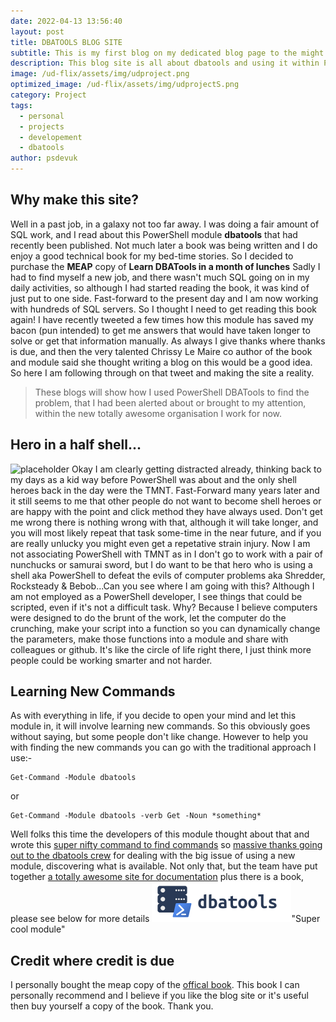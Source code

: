 ```yaml
---
date: 2022-04-13 13:56:40
layout: post
title: DBATOOLS BLOG SITE
subtitle: This is my first blog on my dedicated blog page to the might dbatools PowerShell module
description: This blog site is all about dbatools and using it within PowerShell to try and make your life easier
image: /ud-flix/assets/img/udproject.png
optimized_image: /ud-flix/assets/img/udprojectS.png
category: Project
tags:
  - personal
  - projects
  - developement
  - dbatools
author: psdevuk
---
```


## Why make this site?

Well in a past job, in a galaxy not too far away. I was doing a fair amount of SQL work, and I read about this PowerShell module **dbatools** that had recently been published. Not much later a book was being written and I do enjoy a good technical book for my bed-time stories. So I decided to purchase the **MEAP** copy of **Learn DBATools in a month of lunches**
 Sadly I had to find myself a new job, and there wasn't much SQL going on in my daily activities, so although I had started reading the book, it was kind of just put to one side.
  Fast-forward to the present day and I am now working with hundreds of SQL servers. So I thought I need to get reading this book again! I have recently tweeted a few times how this module has saved my bacon (pun intended) to get me answers that would have taken longer to solve or get that information manually. As always I give thanks where thanks is due, and then the very talented Chrissy Le Maire co author of the book and module said she thought writing a blog on this would be a good idea.  So here I am following through on that tweet and making the site a reality.

> These blogs will show how I used PowerShell DBATools to find the problem, that I had been alerted about or brought to my attention, within the new totally awesome organisation I work for now.


## Hero in a half shell...

![placeholder](https://psdevuk.github.io/adam-blog/assets/img/halfshell.jpg "Original Shell Heroes")
Okay I am clearly getting distracted already, thinking back to my days as a kid way before PowerShell was about and the only shell heroes back in the day were the TMNT. Fast-Forward many years later and it still seems to me that other people do not want to become shell heroes or are happy with the point and click method they have always used. Don't get me wrong there is nothing wrong with that, although it will take longer, and you will most likely repeat that task some-time in the near future, and if you are really unlucky you might even get a repetative strain injury. Now I am not associating PowerShell with TMNT as in I don't go to work with a pair of nunchucks or samurai sword, but I do want to be that hero who is using a shell aka PowerShell to defeat the evils of computer problems aka Shredder, Rocksteady & Bebob...Can you see where I am going with this? Although I am not employed as a PowerShell developer, I see things that could be scripted, even if it's not a difficult task. Why? Because I believe computers were designed to do the brunt of the work, let the computer do the crunching, make your script into a function so you can dynamically change the parameters, make those functions into a module and share with colleagues or github. It's like the circle of life right there, I just think more people could be working smarter and not harder.

## Learning New Commands

As with everything in life, if you decide to open your mind and let this module in, it will involve learning new commands. So this obviously goes without saying, but some people don't like change. However to help you with finding the new commands you can go with the traditional approach I use:-
```
Get-Command -Module dbatools
```
or
```
Get-Command -Module dbatools -verb Get -Noun *something*
```
Well folks this time the developers of this module thought about that and wrote this [super nifty command to find commands](https://docs.dbatools.io/Find-DbaCommand) so [massive thanks going out to the dbatools crew](https://dbatools.io/team/) for dealing with the big issue of using a new module, discovering what is available. Not only that, but the team have put together [a totally awesome site for documentation](https://docs.dbatools.io/) plus there is a book, please see below for more details
![dbatools blog preview](/assets/img/dbatools-logo-1.png)"Super cool module"

## Credit where credit is due

I personally bought the meap copy of the [offical book](https://www.manning.com/books/learn-dbatools-in-a-month-of-lunches). This book I can personally recommend and I believe if you like the blog site or it's useful then buy yourself a copy of the book. Thank you.


